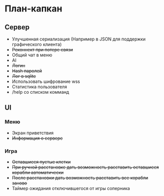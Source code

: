 # План-капкан
## Сервер
* Улучшенная сериализация (Например в JSON для поддержки графического клиента)
* ~~Реконнект при потере связи~~
* Общий чат в меню
* AI
* ~~Логин~~
* ~~Hash паролей~~
* ~~Лог в sqlite~~
* Использовать шифрование wss
* Статистика пользователя
* /help со списком комманд
## UI
### Меню
* Экран приветствия
* ~~Информация о сервере~~
### Игра
* ~~Оставшиеся пустые клетки~~
* ~~При ручной расстановке дать возможность расставить оставшиеся корабли автоматически~~
* ~~После расстановки дать возможность расставить все корабли заново~~
* Таймер ожидания отключившегося от игры соперника